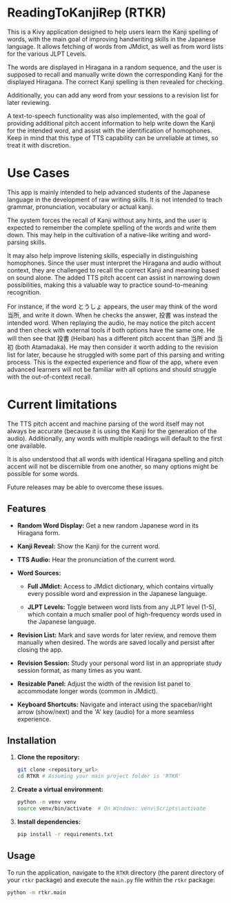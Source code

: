 # ReadingToKanjiRep (RTKR)

This is a Kivy application designed to help users learn the Kanji spelling of words, with the main goal of improving handwriting skills in the Japanese language. It allows fetching of words from JMdict, as well as from word lists for the various JLPT Levels.

The words are displayed in Hiragana in a random sequence, and the user is supposed to recall and manually write down the corresponding Kanji for the displayed Hiragana. The correct Kanji spelling is then revealed for checking.

Additionally, you can add any word from your sessions to a revision list for later reviewing.

A text-to-speech functionality was also implemented, with the goal of providing additional pitch accent information to help write down the Kanji for the intended word, and assist with the identification of homophones. Keep in mind that this type of TTS capability can be unreliable at times, so treat it with discretion.

# Use Cases

This app is mainly intended to help advanced students of the Japanese language in the development of raw writing skills. It is not intended to teach grammar, pronunciation, vocabulary or actual kanji.

The system forces the recall of Kanji without any hints, and the user is expected to remember the complete spelling of the words and write them down. This may help in the cultivation of a native-like writing and word-parsing skills.

It may also help improve listening skills, especially in distinguishing homophones. Since the user must interpret the Hiragana and audio without context, they are challenged to recall the correct Kanji and meaning based on sound alone. The added TTS pitch accent can assist in narrowing down possibilities, making this a valuable way to practice sound-to-meaning recognition.

For instance, if the word とうしょ appears, the user may think of the word 当所, and write it down. When he checks the answer, 投書 was instead the intended word. When replaying the audio, he may notice the pitch accent and then check with external tools if both options have the same one. He will then see that 投書 (Heiban) has a different pitch accent than 当所 and 当初 (both Atamadaka). He may then consider it worth adding to the revision list for later, because he struggled with some part of this parsing and writing process. This is the expected experience and flow of the app, where even advanced learners will not be familiar with all options and should struggle with the out-of-context recall.

# Current limitations

The TTS pitch accent and machine parsing of the word itself may not always be accurate (because it is using the Kanji for the generation of the audio). Additionally, any words with multiple readings will default to the first one available.

It is also understood that all words with identical Hiragana spelling and pitch accent will not be discernible from one another, so many options might be possible for some words.

Future releases may be able to overcome these issues.

## Features

- **Random Word Display:** Get a new random Japanese word in its Hiragana form.

- **Kanji Reveal:** Show the Kanji for the current word.

- **TTS Audio:** Hear the pronunciation of the current word.

- **Word Sources:**

  - **Full JMdict:** Access to JMdict dictionary, which contains virtually every possible word and expression in the Japanese language.

  - **JLPT Levels:** Toggle between word lists from any JLPT level (1-5), which contain a much smaller pool of high-frequency words used in the Japanese language.

- **Revision List:** Mark and save words for later review, and remove them manually when desired. The words are saved locally and persist after closing the app.

- **Revision Session:** Study your personal word list in an appropriate study session format, as many times as you want.

- **Resizable Panel:** Adjust the width of the revision list panel to accommodate longer words (common in JMdict).

- **Keyboard Shortcuts:** Navigate and interact using the spacebar/right arrow (show/next) and the 'A' key (audio) for a more seamless experience.

## Installation

1. **Clone the repository:**

   ```bash
   git clone <repository_url>
   cd RTKR # Assuming your main project folder is 'RTKR'
   ```

2. **Create a virtual environment:**

   ```bash
   python -m venv venv
   source venv/bin/activate  # On Windows: venv\Scripts\activate
   ```

3. **Install dependencies:**

   ```bash
   pip install -r requirements.txt
   ```
   
## Usage

To run the application, navigate to the `RTKR` directory (the parent directory of your `rtkr` package) and execute the `main.py` file within the `rtkr` package:

```bash
python -m rtkr.main
```
